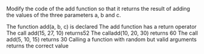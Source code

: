 Modify the code of the add function so that it returns the result of adding the values ​​of the three parameters a, b and c.

The function add(a, b, c) is declared
The add function has a return operator
The call add(15, 27, 10) returns52
The calladd(10, 20, 30) returns 60
The call add(5, 10, 15) returns 30
Calling a function with random but valid arguments returns the correct value
